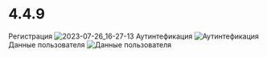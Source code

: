 # 4.4.9
Регистрация ![2023-07-26_16-27-13](https://github.com/BanessaMae/4.4.9/assets/133219032/022dab9a-1d6d-4cc7-bf9a-b31af93b0575)
Аутинтефикация ![Аутинтефикация](https://github.com/BanessaMae/4.4.9/assets/133219032/6982f339-516c-49a2-bdfc-28de602afb2e)
Данные пользователя ![Данные пользователя](https://github.com/BanessaMae/4.4.9/assets/133219032/6f5d45f9-9ce2-4224-938a-8d2e77281c6a)
